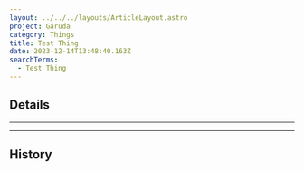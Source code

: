 ```yaml
---
layout: ../../../layouts/ArticleLayout.astro
project: Garuda
category: Things
title: Test Thing
date: 2023-12-14T13:48:40.163Z
searchTerms:
  - Test Thing
---
```

## Details

[use double horizontal rule to add a details pane]::
_____
_____

## History
